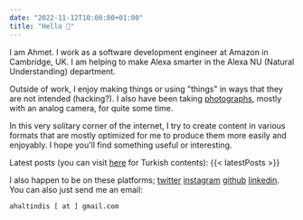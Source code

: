 ```yaml
---
date: "2022-11-12T10:00:00+01:00"
title: "Hello 👋"
---
```


I am Ahmet. I work as a software development engineer at Amazon in Cambridge, UK. I am helping to make Alexa smarter in the Alexa NU (Natural Understanding) department.

Outside of work, I enjoy making things or using "things" in ways that they are not intended (hacking?). I also have been taking [photographs](https://en.ahmt.me/photographs/), mostly with an analog camera, for quite some time.

In this very solitary corner of the internet, I try to create content in various formats that are mostly optimized for me to produce them more easily and enjoyably. I hope you'll find something useful or interesting.

Latest posts (you can visit [here](https://tr.ahmt.me) for Turkish contents):
{{< latestPosts >}}

I also happen to be on these platforms; [twitter](https://www.twitter.com/ahaltindis) [instagram](https://www.instagram.com/ahaltindis) [github](https://github.com/ahaltindis) [linkedin](https://www.linkedin.com/in/ahmetaltindis/). You can also just send me an email:

```ahaltindis [ at ] gmail.com```
